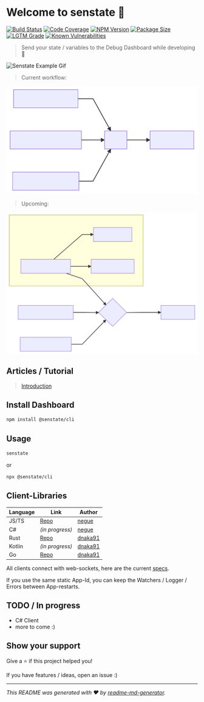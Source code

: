 # Welcome to senstate 👋

[![Build Status][build-img]][build-url]
[![Code Coverage][cov-img]][cov-url]
[![NPM Version][npm-img]][npm-url]
[![Package Size][size-img]][size-url]
[![LGTM Grade][lgtm-img]][lgtm-url]
[![Known Vulnerabilities][snyk-img]][snyk-url]

[build-img]: https://github.com/senstate/platform/workflows/Pull-Request%20CI/badge.svg
[build-url]: https://github.com/senstate/platform/actions?query=workflow%3A%22Pull-Request+CI%22
[cov-img]: https://codecov.io/gh/senstate/platform/branch/master/graph/badge.svg
[cov-url]: https://codecov.io/gh/senstate/platform
[npm-img]: https://img.shields.io/npm/v/@senstate/cli.svg?
[npm-url]: https://www.npmjs.com/package/@senstate/cli
[size-img]: https://img.shields.io/bundlephobia/minzip/@senstate/cli.svg
[size-url]: https://bundlephobia.com/result?p=@senstate/cli
[lgtm-img]: https://img.shields.io/lgtm/grade/javascript/g/senstate/platform.svg
[lgtm-url]: https://lgtm.com/projects/g/senstate/platform
[snyk-img]: https://snyk.io/test/npm/@senstate/cli/badge.svg
[snyk-url]: https://snyk.io/test/npm/@senstate/cli

> Send your state / variables to the Debug Dashboard while developing :tada:

![Senstate Example Gif](https://user-images.githubusercontent.com/842273/69455419-a4bf9400-0d68-11ea-953d-9c0b6ffe3e75.gif)

> Current workflow:

![Senstate Current Workflow](readme_assets/senstate-current-workflow.svg)

> Upcoming:

![Senstate Current Workflow](readme_assets/senstate_upcoming_workflow.svg)

## Articles / Tutorial

>[Introduction](https://dev.to/negue/senstate-make-sense-of-your-state-while-debugging-96f)

## Install Dashboard

```sh
npm install @senstate/cli
```

## Usage

```sh
senstate
```

or

```sh
npx @senstate/cli
```

## Client-Libraries

| Language | Link              | Author                  |
| -------- | ----------------- | ----------------------- |
| JS/TS    | [Repo][repo_js]   | [negue][user_negue]     |
| C#       | *(in progress)*   | [negue][user_negue]     |
| Rust     | [Repo][repo_rust] | [dnaka91][user_dnaka91] |
| Kotlin   | *(in progress)*   | [dnaka91][user_dnaka91] |
| Go       | [Repo][repo_go]   | [dnaka91][user_dnaka91] |

[repo_js]: /libs/client/README.md
[repo_rust]: https://github.com/dnaka91/senstate-rs
[repo_go]: https://github.com/dnaka91/senstate-go

[user_negue]: https://github.com/negue
[user_dnaka91]: https://dnaka91.netlify.com

All clients connect with web-sockets, here are the current [specs](api.spec.md).

If you use the same static App-Id, you can keep the Watchers / Logger / Errors between App-restarts.

## TODO / In progress

- C# Client
- more to come :)

## Show your support

Give a ⭐️ if this project helped you!

If you have features / ideas, open an issue :)

***

_This README was generated with ❤️ by [readme-md-generator]._

[readme-md-generator]: https://github.com/kefranabg/readme-md-generator

